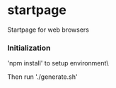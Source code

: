 # startpage
Startpage for web browsers

### Initialization
'npm install' to setup environment\

Then run 
'./generate.sh' 

